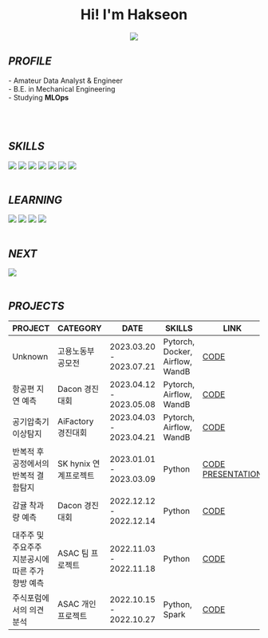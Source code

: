 <div align='center'>
  <h1>Hi! I'm Hakseon</h1>
  <a href="https://hits.seeyoufarm.com"><img src="https://hits.seeyoufarm.com/api/count/incr/badge.svg?url=https%3A%2F%2Fgithub.com%2FHakseon97&count_bg=%23007DFF&title_bg=%23555555&icon=apacheairflow.svg&icon_color=%23FFFFFF&title=hits&edge_flat=false"/></a>
</div>

<h2> <b><i>PROFILE</i></b> </h2>
- Amateur Data Analyst & Engineer <br> 
- B.E. in Mechanical Engineering <br>
- Studying <b>MLOps</b>

<br><br>
<h2> <b><i>SKILLS</i></b> </h2>
<div>
<img src="https://img.shields.io/badge/Python-3776AB?style=flat-square&logo=Python&logoColor=white"/>
<img src="https://img.shields.io/badge/PyTorch-EE4C2C?style=flat-square&logo=PyTorch&logoColor=white"/>
<img src="https://img.shields.io/badge/Airflow-017CEE?style=flat-square&logo=Apache Airflow&logoColor=b"/>
<img src="https://img.shields.io/badge/WandB-FFBE00?style=flat-square&logo=weightsandbiases&logoColor=white"/>
<img src="https://img.shields.io/badge/MySQL-4479A1?style=flat-square&logo=MySql&logoColor=white"/>
<img src="https://img.shields.io/badge/Spark-E25A1C?style=flat-square&logo=Apache Spark&logoColor=white"/>
<img src="https://img.shields.io/badge/Tableau-E97627?style=flat-square&logo=Tableau&logoColor=white"/>
</div>

<br>
<h2> <b><i> LEARNING </i></b> </h2>
<div>
<img src="https://img.shields.io/badge/Ray-028CF0?style=flat-square&logo=Ray&logoColor=white"/>
<img src="https://img.shields.io/badge/AWS-232F3E?style=flat-square&logo=Amazon AWS&logoColor=white"/>
<img src="https://img.shields.io/badge/Docker-2496ED?style=flat-square&logo=Docker&logoColor=white"/>
<img src="https://img.shields.io/badge/Kubernetes-326CE5?style=flat-square&logo=Kubernetes&logoColor=white"/>
</div>

<br>
<h2> <b><i> NEXT </i></b> </h2>
<div>
<img src="https://img.shields.io/badge/Jenkins-D24939?style=flat-square&logo=Jenkins&logoColor=white"/>
</div>

<br>
<h2> <b><i> PROJECTS </i></b> </h2>

PROJECT | CATEGORY | DATE | SKILLS | LINK
--------|----------|------|--------|------|
Unknown | 고용노동부 공모전 | 2023.03.20 - 2023.07.21 | Pytorch, Docker, Airflow, WandB | [CODE](https://github.com/Hakseon97/)
항공편 지연 예측 | Dacon 경진대회 | 2023.04.12 - 2023.05.08 | Pytorch, Airflow, WandB | [CODE](https://github.com/Hakseon97/)
공기압축기 이상탐지 | AiFactory 경진대회 | 2023.04.03 - 2023.04.21 | Pytorch, Airflow, WandB | [CODE](https://github.com/Hakseon97/AirCompressor_anomaly_detection_AIFACTORY)
반복적 후공정에서의 반복적 결함탐지 | SK hynix 연계프로젝트 | 2023.01.01 - 2023.03.09 | Python | [CODE](https://github.com/Hakseon97/Anomaly_wafer_detection_with_SKhynix) [PRESENTATION](https://www.youtube.com/watch?v=6WSPXrCfTUE)
감귤 착과량 예측 | Dacon 경진대회 | 2022.12.12 - 2022.12.14 | Python | [CODE](https://github.com/Hakseon97/predicting-tangerine-yield_DACON)
대주주 및 주요주주 지분공시에 따른 주가향방 예측 | ASAC 팀 프로젝트 | 2022.11.03 - 2022.11.18 | Python | [CODE](https://github.com/Hakseon97/predicting_stock_trends_based_on_major_shareholder_disclosures_ASAC)
주식포럼에서의 의견 분석 | ASAC 개인 프로젝트 | 2022.10.15 - 2022.10.27 | Python, Spark | [CODE](https://github.com/Hakseon97/Analysis-of-opinions-on-stock-forum-sites)
